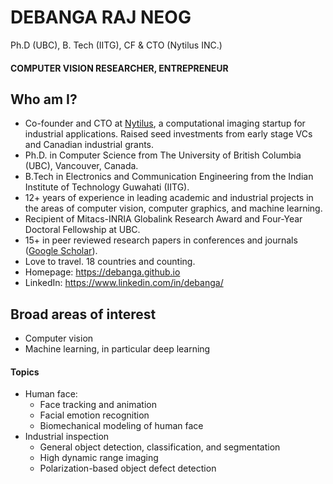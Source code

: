 # DEBANGA RAJ NEOG
Ph.D (UBC), B. Tech (IITG), CF & CTO (Nytilus INC.)
#### COMPUTER VISION RESEARCHER, ENTREPRENEUR

## Who am I? 

- Co-founder and CTO at [Nytilus](https://www.nytilus.com/), a computational imaging startup for industrial applications. Raised seed investments from early stage VCs and Canadian industrial grants.
- Ph.D. in Computer Science from The University of British Columbia (UBC), Vancouver, Canada.
- B.Tech in Electronics and Communication Engineering from the Indian Institute of Technology Guwahati (IITG).
- 12+ years of experience in leading academic and industrial projects in the areas of computer vision, computer graphics, and machine learning.
- Recipient of Mitacs-INRIA Globalink Research Award and Four-Year Doctoral Fellowship at UBC.
- 15+ in peer reviewed research papers in conferences and journals ([Google Scholar](https://scholar.google.com/citations?user=a7LQA8cAAAAJ&hl=en&oi=ao)).
- Love to travel. 18 countries and counting.
- Homepage: https://debanga.github.io 
- LinkedIn: https://www.linkedin.com/in/debanga/

## Broad areas of interest
- Computer vision
- Machine learning, in particular deep learning

#### Topics
- Human face:
  - Face tracking and animation
  - Facial emotion recognition
  - Biomechanical modeling of human face
- Industrial inspection
  - General object detection, classification, and segmentation
  - High dynamic range imaging
  - Polarization-based object defect detection



